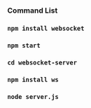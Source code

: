 ### Command List

### `npm install websocket`

### `npm start`

### `cd websocket-server`

### `npm install ws`

### `node server.js`
